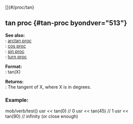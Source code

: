 []{#/proc/tan}    
## tan proc {#tan-proc byondver="513"}    
**See also:**    
:   [arctan proc](/ref/proc/arctan.md)    
:   [cos proc](/ref/proc/cos.md)    
:   [sin proc](/ref/proc/sin.md)    
:   [turn proc](/ref/proc/turn.md)    
<!-- -->    
**Format:**    
:   tan(X)    
<!-- -->    
**Returns:**    
:   The tangent of X, where X is in degrees.    
### Example:    
mob/verb/test() usr \<\< tan(0) // 0 usr \<\< tan(45) // 1 usr \<\<    
tan(90) // infinity (or close enough)  